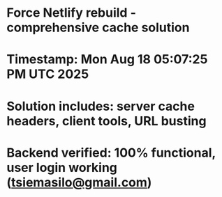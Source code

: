 # Force Netlify rebuild - comprehensive cache solution
# Timestamp: Mon Aug 18 05:07:25 PM UTC 2025
# Solution includes: server cache headers, client tools, URL busting
# Backend verified: 100% functional, user login working (tsiemasilo@gmail.com)
